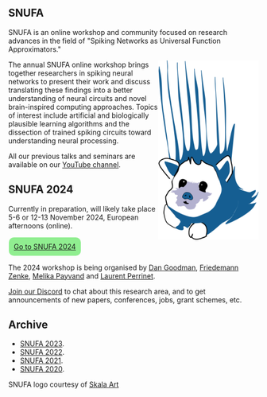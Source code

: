 ## SNUFA

SNUFA is an online workshop and community focused on research advances in the field of "Spiking Networks as Universal Function Approximators."

<img align="right" width="300" style="max-width: 40%" src="/images/snufa_mascot.png">

The annual SNUFA online workshop brings together researchers in spiking neural networks to present their work and discuss translating these findings into a better understanding of neural circuits and novel brain-inspired computing approaches. Topics of interest include artificial and biologically plausible learning algorithms and the dissection of trained spiking circuits toward understanding neural processing.

All our previous talks and seminars are available on our [YouTube channel](https://youtube.com/playlist?list=PL09WqqDbQWHFoXyLxIxoblfO7SSQcCAZ-&si=-9I_JYai5MeFaHHK).

SNUFA 2024
----------

Currently in preparation, will likely take place 5-6 or 12-13 November 2024, European afternoons (online).

<span style="background: lightgreen; border-radius: 10px; padding: 10px; display: inline-block; margin: 1px;"><a href="https://snufa.net/2024/">Go to SNUFA 2024</a></span>

The 2024 workshop is being organised by [Dan Goodman](https://neural-reckoning.org/), [Friedemann Zenke](https://zenkelab.org), [Melika Payvand](https://www.ini.uzh.ch/en/research/groups/EIS.html) and [Laurent Perrinet](https://laurentperrinet.github.io/).

[Join our Discord](https://discord.gg/aYvgGakrVK) to chat about this research area, and to get announcements of new papers, conferences, jobs, grant schemes, etc.

Archive
-------

* [SNUFA 2023](/2023).
* [SNUFA 2022](/2022).
* [SNUFA 2021](/2021).
* [SNUFA 2020](/2020).

SNUFA logo courtesy of [Skala Art](https://skala-art.net)

